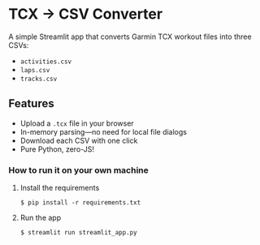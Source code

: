 # TCX → CSV Converter

A simple Streamlit app that converts Garmin TCX workout files into three CSVs:  
- `activities.csv`  
- `laps.csv`  
- `tracks.csv`

## Features

- Upload a `.tcx` file in your browser  
- In-memory parsing—no need for local file dialogs  
- Download each CSV with one click  
- Pure Python, zero-JS!

### How to run it on your own machine

1. Install the requirements

   ```
   $ pip install -r requirements.txt
   ```

2. Run the app

   ```
   $ streamlit run streamlit_app.py
   ```
